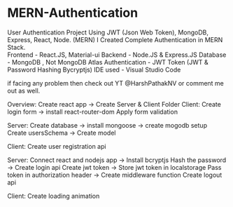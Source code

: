 # MERN-Authentication
User Authentication Project Using JWT (Json Web Token), MongoDB, Express, React, Node. (MERN)
I Created Complete Authentication in MERN Stack.  
Frontend - React.JS, Material-ui
Backend - Node.JS & Express.JS
Database - MongoDB , Not MongoDB Atlas
Authentication - JWT Token (JWT & Password Hashing Bycryptjs)
IDE used - Visual Studio Code

if facing any problem then check out YT ‪@HarshPathakNV‬ or comment me out as well.

Overview:
Create react app -> Create Server & Client Folder
Client: 
Create login form -> install react-router-dom
Apply form validation

Server: 
Create database -> install mongoose -> create mogodb setup
Create usersSchema -> Create model

Client:
Create user registration api

Server:
Connect react and nodejs app -> Install bcryptjs
Hash the password -> Create login api
Create jwt token  -> Store jwt token in localstorage
Pass token in authorization header -> Create middleware function
Create logout api

Client:
Create loading animation
